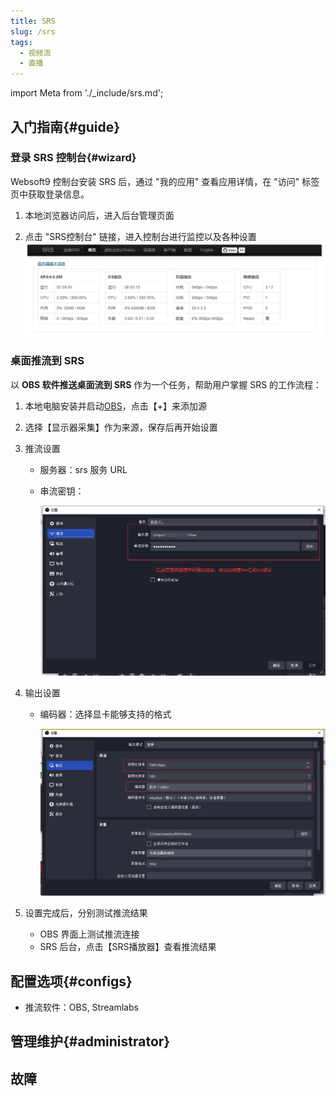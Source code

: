 ```yaml
---
title: SRS
slug: /srs
tags:
  - 视频流
  - 直播
---
```


import Meta from './_include/srs.md';

<Meta name="meta" />

## 入门指南{#guide}

### 登录 SRS 控制台{#wizard}

Websoft9 控制台安装 SRS 后，通过 "我的应用" 查看应用详情，在 "访问" 标签页中获取登录信息。  

1. 本地浏览器访问后，进入后台管理页面

2. 点击 "SRS控制台" 链接，进入控制台进行监控以及各种设置
   ![](./assets/srs-backend-websoft9.png)

### 桌面推流到 SRS

以 **OBS 软件推送桌面流到 SRS** 作为一个任务，帮助用户掌握 SRS 的工作流程：

1. 本地电脑安装并启动[OBS](https://obsproject.com/download)，点击【+】来添加源

2. 选择【显示器采集】作为来源，保存后再开始设置

3. 推流设置
   - 服务器：srs 服务 URL
   - 串流密钥：

     ![](./assets/srs-set1-websoft9.png)

4. 输出设置

   - 编码器：选择显卡能够支持的格式

     ![](./assets/srs-set2-websoft9.png)

5. 设置完成后，分别测试推流结果

   - OBS 界面上测试推流连接
   - SRS 后台，点击【SRS播放器】查看推流结果


## 配置选项{#configs}

- 推流软件：OBS, Streamlabs

## 管理维护{#administrator}

## 故障

